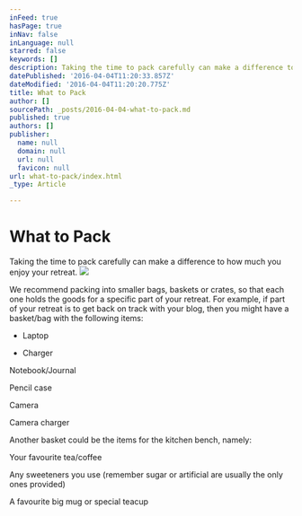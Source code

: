 ```yaml
---
inFeed: true
hasPage: true
inNav: false
inLanguage: null
starred: false
keywords: []
description: Taking the time to pack carefully can make a difference to how much you enjoy your retreat.
datePublished: '2016-04-04T11:20:33.857Z'
dateModified: '2016-04-04T11:20:20.775Z'
title: What to Pack
author: []
sourcePath: _posts/2016-04-04-what-to-pack.md
published: true
authors: []
publisher:
  name: null
  domain: null
  url: null
  favicon: null
url: what-to-pack/index.html
_type: Article

---
```

# What to Pack

Taking the time to pack carefully can make a difference to how much you enjoy your retreat.
![](https://the-grid-user-content.s3-us-west-2.amazonaws.com/50452b0f-f0ce-4470-8737-ac582666beb3.jpg)

We recommend packing into smaller bags, baskets or crates, so that each one holds the goods for a specific part of your retreat.  For example, if part of your retreat is to get back on track with your blog, then you might have a basket/bag with the following items:

* Laptop

* Charger

Notebook/Journal

Pencil case

Camera

Camera charger

Another basket could be the items for the kitchen bench, namely:

Your favourite tea/coffee

Any sweeteners you use (remember sugar or artificial are usually the only ones provided)

A favourite big mug or special teacup